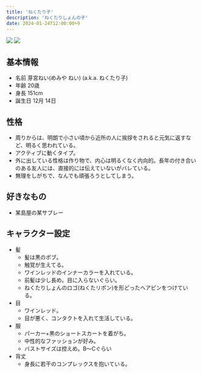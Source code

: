 ```yaml
---
title: 'ねくたり子'
description: 'ねくたりしょんの子'
date: 2024-01-24T12:00:00+9
---
```


[![](/assets/nei/nei-design-1.png)](/assets/nei/nei-design-1.png)
[![](/assets/nei/nei-design-2.png)](/assets/nei/nei-design-2.png)

## 基本情報

- 名前 芽宮ねい(めみや ねい) (a.k.a. ねくたり子)
- 年齢 20歳
- 身長 151cm
- 誕生日 12月 14日

## 性格

- 周りからは、明朗で小さい頃から近所の人に挨拶をされると元気に返すなど、明るく思われている。
- アクティブに動くタイプ。
- 外に出している性格は作り物で、内心は明るくなく内向的。長年の付き合いのある友人には、直接的には伝えていないがバレている。
- 無理をしがちで、なんでも頑張ろうとしてしまう。

## 好きなもの

- 某島屋の某サブレー

## キャラクター設定

- 髪
  - 髪は黒のボブ。
  - 触覚が生えてる。
  - ワインレッドのインナーカラーを入れている。
  - 前髪は少し長め。目に入らないぐらい。
  - ねくたりしょんのロゴ(ねくたリボン)を形どったヘアピンをつけている。
- 目
  - ワインレッド。
  - 目が悪く、コンタクトを入れて生活している。
- 服
  - パーカー+黒のショートスカートを着がち。
  - 中性的なファッションが好み。
  - バストサイズは控えめ。B〜Cぐらい
- 背丈
  - 身長に若干のコンプレックスを抱いている。
